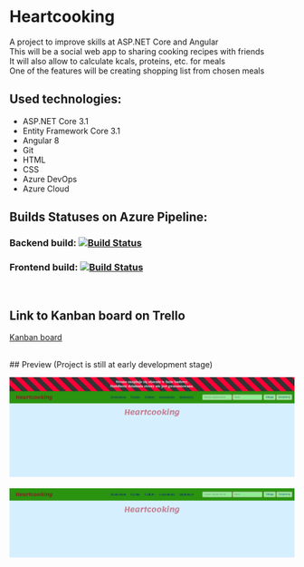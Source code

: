 # Heartcooking
A project to improve skills at ASP.NET Core and Angular <br>
This will be a social web app to sharing cooking recipes with friends <br>
It will also allow to calculate kcals, proteins, etc. for meals <br>
One of the features will be creating shopping list from chosen meals  <br>

## Used technologies:
- ASP.NET Core 3.1
- Entity Framework Core 3.1
- Angular 8
- Git
- HTML
- CSS
- Azure DevOps
- Azure Cloud

## Builds Statuses on Azure Pipeline:

### Backend build: [![Build Status](https://dev.azure.com/pawelzajglicz/Heartcooking/_apis/build/status/Heartcooking-CI-backend?branchName=master)](https://dev.azure.com/pawelzajglicz/Heartcooking/_build/latest?definitionId=8&branchName=master)


### Frontend build: [![Build Status](https://dev.azure.com/pawelzajglicz/Heartcooking/_apis/build/status/Heartcooking-CI-frontend?branchName=master)](https://dev.azure.com/pawelzajglicz/Heartcooking/_build/latest?definitionId=7&branchName=master)

<br>

## Link to Kanban board on Trello 

[Kanban board](https://trello.com/b/lLBywiK5/heartcooking)

<br>
## Preview 
(Project is still at early development stage)

![Project Preview](preview.PNG)
<br><br>
![Project Preview without under construction](preview-without-under-construction.PNG)